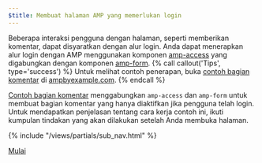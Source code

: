 ```yaml
---
$title: Membuat halaman AMP yang memerlukan login
---
```

Beberapa interaksi pengguna dengan halaman, seperti memberikan komentar, dapat disyaratkan dengan alur login. Anda dapat menerapkan alur login dengan AMP menggunakan komponen [amp-access](/id/docs/reference/components/amp-access) yang digabungkan dengan komponen [amp-form](/id/docs/reference/components/amp-form).
{% call callout('Tips', type='success') %}
Untuk melihat contoh penerapan, buka [contoh bagian komentar](https://ampbyexample.com/samples_templates/comment_section/) di [ampbyexample.com](https://ampbyexample.com).
{% endcall %}

[Contoh bagian komentar](https://ampbyexample.com/samples_templates/comment_section/) menggabungkan `amp-access` dan `amp-form` untuk membuat bagian komentar yang hanya diaktifkan jika pengguna telah login. Untuk mendapatkan penjelasan tentang cara kerja contoh ini, ikuti kumpulan tindakan yang akan dilakukan setelah Anda membuka halaman.

{% include "/views/partials/sub_nav.html" %}

<div class="prev-next-buttons">
<a class="button" href="/id/docs/interaction_dynamic/login_requiring/login.html"><span class="arrow-next">Mulai</span></a>
</div>
